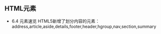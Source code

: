 ## HTML元素
+ 6.4 元素速览   HTML5新增了划分内容的元素：address,article,aside,details,footer,header,hgroup,nav,section,summary


